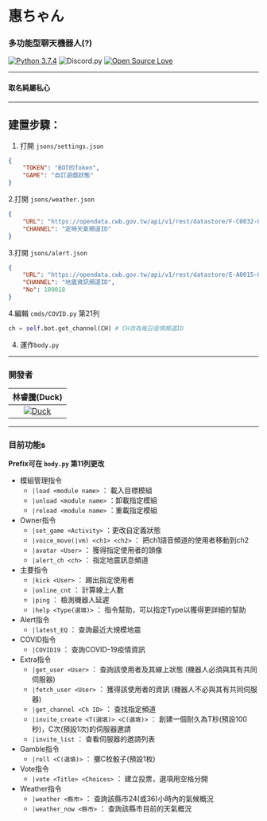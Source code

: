 # 惠ちゃん 
### 多功能型聊天機器人(?)
[![Python 3.7.4](https://img.shields.io/badge/Python-3.6.10-blue?style=flat&logo=python)](https://www.python.org/downloads/release/python-3610/)
![Discord.py](https://img.shields.io/badge/discord.py-1.3.1-blue?style=flat&logo=discord)
[![Open Source Love](https://badges.frapsoft.com/os/v1/open-source.svg?v=103)](https://github.com/ellerbrock/open-source-badges/)

---
#### 取名純屬私心
---

## 建置步驟：
1. 打開 `jsons/settings.json`
```json
{
    "TOKEN": "BOT的Token",
    "GAME": "自訂遊戲狀態"
}
```
2.打開 `jsons/weather.json`
```json
{
    "URL": "https://opendata.cwb.gov.tw/api/v1/rest/datastore/F-C0032-001?Authorization={在此放入中央氣象局API KEY}&limit=1&locationName=",
    "CHANNEL": "定時天氣頻道ID"
}
```
3.打開 `jsons/alert.json`
```json
{
    "URL": "https://opendata.cwb.gov.tw/api/v1/rest/datastore/E-A0015-001?Authorization={在此放入中央氣象局API KEY}&limit=1",
    "CHANNEL": "地震資訊頻道ID",
    "No": 109018
}
```
4.編輯 `cmds/COVID.py` 第21列
```py
ch = self.bot.get_channel(CH) # CH改為每日疫情頻道ID
```
4. 運作`body.py`

---
### 開發者
|林睿騰(Duck)|
|:------------:|
|[![Duck](https://avatars0.githubusercontent.com/u/60691401?s=4=128&u=95da0bc00d5d37fe4d6e83368a61823d00dc48bd&v=4)](https://github.com/coo5555553)|
---
### 目前功能s
 **Prefix可在 `body.py` 第11列更改**
* 模組管理指令
    * `|load <module name>` ： 載入目標模組 
    * `|unload <module name>` ：卸載指定模組
    * `|reload <module name>` ：重載指定模組 
* Owner指令
    * `|set_game <Activity>` ：更改自定義狀態
    * `|voice_move(|vm) <ch1> <ch2>` ： 把ch1語音頻道的使用者移動到ch2
    * `|avatar <User>` ： 獲得指定使用者的頭像
    * `|alert_ch <ch>` ： 指定地震訊息頻道
* 主要指令
    * `|kick <User>` ： 踢出指定使用者
    * `|online_cnt` ： 計算線上人數
    * `|ping` ： 檢測機器人延遲
    * `|help <Type(選填)>` ： 指令幫助，可以指定Type以獲得更詳細的幫助
* Alert指令
    * `|latest_EQ` ： 查詢最近大規模地震
* COVID指令
    * `|COVID19` ： 查詢COVID-19疫情資訊
* Extra指令
    * `|get_user <User>` ： 查詢該使用者及其線上狀態 (機器人必須與其有共同伺服器)
    * `|fetch_user <User>` ： 獲得該使用者的資訊 (機器人不必與其有共同伺服器)
    * `|get_channel <Ch ID>` ： 查找指定頻道
    * `|invite_create <T(選填)> <C(選填)>` ： 創建一個耐久為T秒(預設100秒)，C次(預設1次)的伺服器邀請
    * `|invite_list` ： 查看伺服器的邀請列表
* Gamble指令
    * `|roll <C(選填)>` ： 擲C枚骰子(預設1枚)
* Vote指令
    * `|vote <Title> <Choices>` ： 建立投票，選項用空格分開
* Weather指令
    * `|weather <縣市>` ： 查詢該縣市24(或36)小時內的氣候概況
    * `|weather_now <縣市>` ： 查詢該縣市目前的天氣概況
